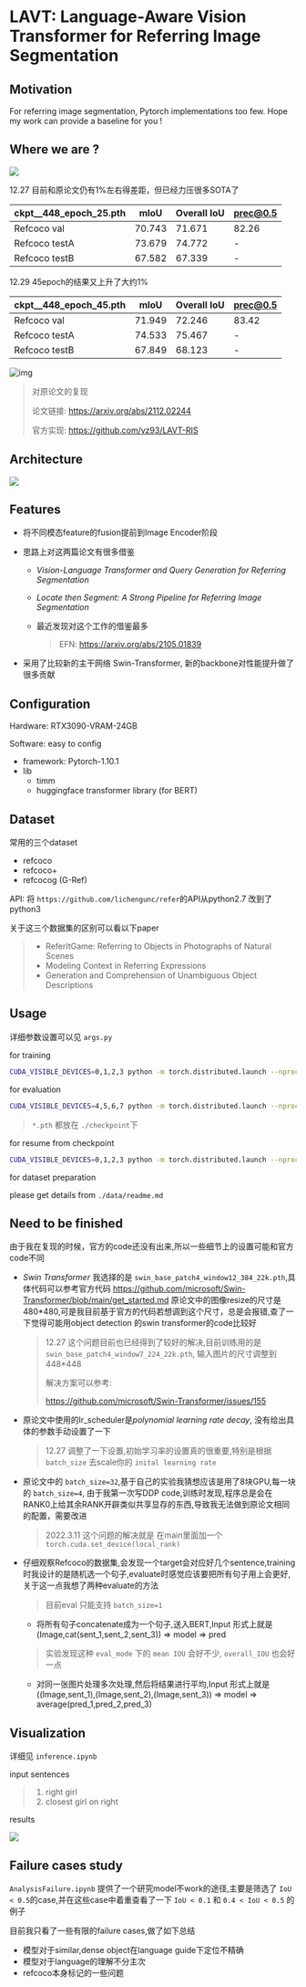 # LAVT: Language-Aware Vision Transformer for Referring Image Segmentation

## Motivation

For referring image segmentation, Pytorch implementations too few. Hope my work can provide a baseline for you !

## Where we are ?

![](./image/chart.jpg)

12.27 目前和原论文仍有1%左右得差距，但已经力压很多SOTA了

| ckpt__448_epoch_25.pth | mIoU   | Overall IoU | prec@0.5 |
| ---------------------- | ------ | ----------- | -------- |
| Refcoco val            | 70.743 | 71.671      | 82.26    |
| Refcoco testA          | 73.679 | 74.772      | -        |
| Refcoco testB          | 67.582 | 67.339      | -        |

12.29 45epoch的结果又上升了大约1%

| ckpt__448_epoch_45.pth | mIoU   | Overall IoU | prec@0.5 |
| ---------------------- | ------ | ----------- | -------- |
| Refcoco val            | 71.949 | 72.246      | 83.42    |
| Refcoco testA          | 74.533 | 75.467      | -        |
| Refcoco testB          | 67.849 | 68.123      | -        |

![img](./image/45epoch_val.png)

> 对原论文的复现
>
> 论文链接: https://arxiv.org/abs/2112.02244
>
> 官方实现: https://github.com/yz93/LAVT-RIS

## Architecture

![](./image/LAVT.png)

## Features

* 将不同模态feature的fusion提前到Image Encoder阶段
* 思路上对这两篇论文有很多借鉴

  * *Vision-Language Transformer and Query Generation for Referring Segmentation*
  * *Locate then Segment: A Strong Pipeline for Referring Image Segmentation*
  * 最近发现对这个工作的借鉴最多

    > EFN: https://arxiv.org/abs/2105.01839
    >
* 采用了比较新的主干网络 Swin-Transformer, 新的backbone对性能提升做了很多贡献

## Configuration

Hardware: RTX3090-VRAM-24GB

Software: easy to config

* framework: Pytorch-1.10.1
* lib
  * timm
  * huggingface transformer library (for BERT)

## Dataset

常用的三个dataset

* refcoco
* refcoco+
* refcocog (G-Ref)

API: 将 `https://github.com/lichengunc/refer`的API从python2.7 改到了python3

关于这三个数据集的区别可以看以下paper

> * ReferItGame: Referring to Objects in Photographs of Natural Scenes
> * Modeling Context in Referring Expressions
> * Generation and Comprehension of Unambiguous Object Descriptions

## Usage

详细参数设置可以见 `args.py`

for training

```sh
CUDA_VISIBLE_DEVICES=0,1,2,3 python -m torch.distributed.launch --nproc_per_node 4 --master_port 12345 main.py --batch_size 2 --cfg_file configs/swin_base_patch4_window7_224.yaml --size 448
```

for evaluation

```sh
CUDA_VISIBLE_DEVICES=4,5,6,7 python -m torch.distributed.launch --nproc_per_node 4 --master_port 23458 main.py --size 448 --batch_size 1 --resume --eval --type val --eval_mode cat --pretrain ckpt_448_epoch_20.pth --cfg_file configs/swin_base_patch4_window7_224.yaml
```

> `*.pth` 都放在 `./checkpoint`下

for resume from checkpoint

```sh
CUDA_VISIBLE_DEVICES=0,1,2,3 python -m torch.distributed.launch --nproc_per_node 4 --master_port 12346 main.py --batch_size 2 --cfg_file configs/swin_base_patch4_window7_224.yaml --size 448 --resume --pretrain ckpt_448_epoch_10.pth
```

for dataset preparation

please get details from `./data/readme.md`

## Need to be finished

由于我在复现的时候，官方的code还没有出来,所以一些细节上的设置可能和官方code不同

* *Swin Transformer* 我选择的是 `swin_base_patch4_window12_384_22k.pth`,具体代码可以参考官方代码 https://github.com/microsoft/Swin-Transformer/blob/main/get_started.md 原论文中的图像resize的尺寸是480*480,可是我目前基于官方的代码若想调到这个尺寸，总是会报错,查了一下觉得可能用object detection 的swin transformer的code比较好

  > 12.27 这个问题目前也已经得到了较好的解决,目前训练用的是 `swin_base_patch4_window7_224_22k.pth`, 输入图片的尺寸调整到448*448
  >
  > 解决方案可以参考:
  >
  > https://github.com/microsoft/Swin-Transformer/issues/155
  >
* 原论文中使用的lr_scheduler是*polynomial learning rate decay*, 没有给出具体的参数手动设置了一下

  > 12.27 调整了一下设置,初始学习率的设置真的很重要,特别是根据 `batch_size` 去scale你的 `inital learning rate`
  >
* 原论文中的 `batch_size=32`,基于自己的实验我猜想应该是用了8块GPU,每一块的 `batch_size=4`, 由于我第一次写DDP code,训练时发现,程序总是会在RANK0上给其余RANK开辟类似共享显存的东西,导致我无法做到原论文相同的配置，需要改进

  > 2022.3.11 这个问题的解决就是 在main里面加一个 `torch.cuda.set_device(local_rank)`
  >
* 仔细观察Refcoco的数据集,会发现一个target会对应好几个sentence,training时我设计的是随机选一个句子,evaluate时感觉应该要把所有句子用上会更好,关于这一点我想了两种evaluate的方法

  > 目前eval 只能支持 `batch_size=1`
  >

  * 将所有句子concatenate成为一个句子,送入BERT,Input 形式上就是(Image,cat(sent_1,sent_2,sent_3)) => model => pred

  > 实验发现这种 `eval_mode` 下的 `mean IOU` 会好不少, `overall_IOU` 也会好一点
  >

  * 对同一张图片处理多次处理,然后将结果进行平均,Input 形式上就是 ((Image,sent_1),(Image,sent_2),(Image,sent_3)) => model => average(pred_1,pred_2,pred_3)

## Visualization

详细见 `inference.ipynb`

input sentences

> 1. right girl
> 2. closest girl on right

results

![](./image/res(1).png)

## Failure cases study

`AnalysisFailure.ipynb` 提供了一个研究model不work的途径,主要是筛选了 `IoU < 0.5`的case,并在这些case中着重查看了一下 `IoU < 0.1` 和 `0.4 < IoU < 0.5` 的例子

目前我只看了一些有限的failure cases,做了如下总结

* 模型对于similar,dense object在language guide下定位不精确
* 模型对于language的理解不分主次
* refcoco本身标记的一些问题
